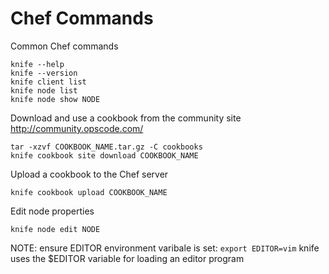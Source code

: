 Chef Commands
=============================
Common Chef commands
```
knife --help
knife --version
knife client list
knife node list
knife node show NODE
```
Download and use a cookbook from the community site http://community.opscode.com/
```
tar -xzvf COOKBOOK_NAME.tar.gz -C cookbooks
knife cookbook site download COOKBOOK_NAME
```
Upload a cookbook to the Chef server
```
knife cookbook upload COOKBOOK_NAME
```
Edit node properties
```
knife node edit NODE
```
NOTE: ensure EDITOR environment varibale is set: ```export EDITOR=vim```
knife uses the $EDITOR variable for loading an editor program

